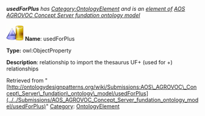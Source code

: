 ___usedForPlus__ has [Category:OntologyElement](../../Category/OntologyElement "Category:OntologyElement") and is an [element of](../../Property/ElementOf "Property:ElementOf") [AOS AGROVOC Concept Server fundation ontology model](../../Submissions/AOS_AGROVOC_Concept_Server_fundation_ontology_model "Submissions:AOS AGROVOC Concept Server fundation ontology model")_


  




[![ObjectProperty](../../images/thumb/c/c3/ObjectProperty.gif/45px-ObjectProperty.gif)](../../Image/ObjectProperty.gif "ObjectProperty")
__Name__: usedForPlus 


__Type:__ owl:ObjectProperty 


__Description__: relationship to import the thesaurus UF+ (used for +) relationships 





Retrieved from "[http://ontologydesignpatterns.org/wiki/Submissions:AOS\_AGROVOC\_Concept\_Server\_fundation\_ontology\_model/usedForPlus](../../Submissions/AOS_AGROVOC_Concept_Server_fundation_ontology_model/usedForPlus)"
 [Category](http://ontologydesignpatterns.org/wiki/Special:Categories "Special:Categories"): [OntologyElement](../../Category/OntologyElement "Category:OntologyElement")